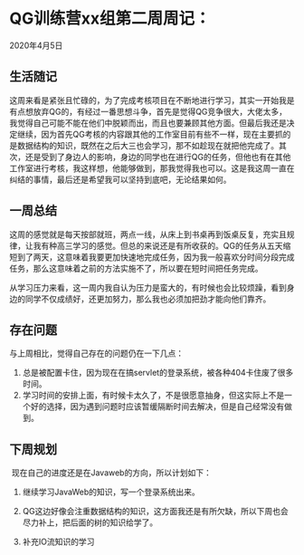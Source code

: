 # QG训练营xx组第二周周记：
2020年4月5日

## 生活随记

这周来看是紧张且忙碌的，为了完成考核项目在不断地进行学习，其实一开始我是有点想放弃QG的，有经过一番思想斗争，首先是觉得QG竞争很大，大佬太多，我觉得自己可能不能在他们中脱颖而出，而且也要兼顾其他方面。但最后我还是决定继续，因为首先QG考核的内容跟其他的工作室目前有些不一样，现在主要抓的是数据结构的知识，既然在之后大三也会学习，那不如趁现在就把他完成了。其次，还是受到了身边人的影响，身边的同学也在进行QG的任务，但他也有在其他工作室进行考核，我这样想，他能够做到，那我觉得我也可以。这是我这周一直在纠结的事情，最后还是希望我可以坚持到底吧，无论结果如何。

## 一周总结

这周的感觉就是每天按部就班，两点一线，从床上到书桌再到饭桌反复，充实且规律，让我有种高三学习的感觉。但总的来说还是有所收获的。QG的任务从五天缩短到了两天，这意味着我要更加快速地完成任务，因为我一般喜欢分时间分段完成任务，那么这意味着之前的方法实施不了，所以要在短时间把任务完成。

​	从学习压力来看，这一周内我自认为压力是蛮大的，有时候也会比较烦躁，看到身边的同学不仅成绩好，还更加努力，那么我也必须加把劲才能向他们靠齐。

## 存在问题

与上周相比，觉得自己存在的问题仍在一下几点：

1. 总是被配置卡住，因为现在在搞servlet的登录系统，被各种404卡住废了很多时间。
2. 学习时间的安排上面，有时候卡太久了，不是很愿意抽身，但这实际上不是一个好的选择，因为遇到问题时应该暂缓隔断时间去解决，但是自己经常没有做到。

## 下周规划

​	现在自己的进度还是在Javaweb的方向，所以计划如下：

1. 继续学习JavaWeb的知识，写一个登录系统出来。
2. QG这边好像会注重数据结构的知识，这方面我还是有所欠缺，所以下周也会尽力补上，把后面的树的知识给学了。

3. 补充IO流知识的学习


